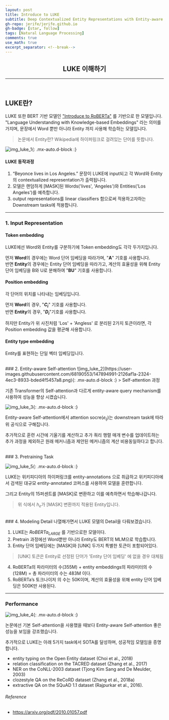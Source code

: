 ```yaml
---
layout: post 
title: Introduce to LUKE
subtitle: Deep Contextualized Entity Representations with Entity-aware Self-attention
gh-repo: jerife/jerife.github.io
gh-badge: [star, follow]
tags: [Natural Language Processing]
comments: true
use_math: true
excerpt_separator: <!--break-->
---
```

<div align=center><h2>LUKE 이해하기</h2></div>
<!--break-->

----


 <br/>

## LUKE란?
LUKE 또한 BERT 기반 모델인 ["Introduce to RoBERTa"](http://localhost:4000/2021-12-07-roberta/) 를 기반으로 한 모델입니다.<br/> 
"Language Understanding with Knowledge-based Embeddings" 라는 의미를 가지며, 문장에서 Word 뿐만 아니라 Entity 까지 사용해 학습하는 모델입니다.
> 논문에서 Entity란? Wikipedia에 하이퍼링크로 걸려있는 단어를 뜻합니다.

![img_luke_1](https://user-images.githubusercontent.com/68190553/147893652-8f0cdc81-c90d-4a5f-9745-e9b908d89333.png){: .mx-auto.d-block :}

#### LUKE 동작과정
1. “Beyonce lives in Los Angeles.” 문장이 LUKE에 input되고 각 Word와 Entity의 contextualized representation가 출력됩니다.
2. 모델은 랜덤하게 [MASK]된 Words('lives', 'Angeles')와 Entities('Los Angeles')를 예측합니다.
3. output representations를 linear classifiers 함으로써 적용하고자하는 Downstream tasks에 적용합니다.

---

### 1. Input Representation
#### Token embedding
LUKE에선 Word와 Entity를 구분하기에 Token embedding도 각각 두가지입니다. 

먼저 **Word**의 경우에는 Word 단어 임베딩을 따라가며, "**A**" 기호를 사용합니다.<br/>
반면 **Entity**의 경우에는 Entity 단어 임베딩을 따라가고, 계산의 효율성을 위해 Entity 단어 임베딩을 B와 U로 분해하여 "**BU**" 기호를 사용합니다.


#### Position embedding
각 단어의 위치를 나타내는 임베딩입니다. 

먼저 **Word**의 경우, "**$C_{i}$**" 기호를 사용합니다.<br/>
반면 **Entity**의 경우, "**$D_{i}$**"기호를 사용합니다.

하지만 Entity가 위 사진처럼 'Los' + 'Angless' 로 분리된 2가지 토큰이라면, 각 Position embedding 값을 평균해 사용합니다.

#### Entity type embedding 
Entity를 표현하는 단일 벡터 임베딩입니다.

<br/>
### 2. Entity-aware Self-attention
![img_luke_2](https://user-images.githubusercontent.com/68190553/147894991-2126af1a-2324-4ec3-8933-bded4f5457a8.png){: .mx-auto.d-block :}
> Self-attention 과정

기존 Transformer의 Self-attention과 다르게 entity-aware query mechanism를 사용하여 성능을 향상 시켰습니다.

![img_luke_3](https://user-images.githubusercontent.com/68190553/147895011-3e652707-4dbf-48c0-8d34-51a4760e6c28.png){: .mx-auto.d-block :}

 Entity-aware Self-attention에서 attention socre($e_{ij}$)는 downstream task에 따라 위 공식으로 구해집니다.

추가적으로 훈련 시간에 기울기를 계산하고 추가 쿼리 행렬 매개 변수를 업데이트하는 추가 과정을 제외하곤 원래 메커니즘과 제안된 메커니즘의 계산 비용동일하다고 합니다.

<br/>
### 3. Pretraining Task

![img_luke_5](https://user-images.githubusercontent.com/68190553/147895323-4fa121d9-7489-4c1c-9d12-dffff001e922.png){: .mx-auto.d-block :}

LUKE는 위키피디아의 하이퍼링크를 entity-annotations 으로 취급하고 위키피디아에서 검색된 대규모 entity-annotated 코퍼스를 사용하여 모델을 훈련합니다.

그리고 Entity의 15퍼센트를 [MASK]로 변환하고 이를 예측하면서 학습해나갑니다.
> 위 식에서 $h_{e}$가 [MASK] 변환까지 적용된 Entity입니다.


<br/>
### 4. Modeling Detail
나열해가면서 LUKE 모델의 Detail을 다뤄보겠습니다.

1. LUKE는 $RoBERTa_{LARGE}$ 를 기반으로한 모델이다.
2. Pretrain 과정에선 Word뿐만 아니라 Entity도 BERT의 MLM으로 학습합니다.
3. Entity 단어 임베딩에는 [MASK]와 [UNK] 두가지 특별한 토큰이 포함되어있다.
> [UNK] 토큰은 Entity로 선정된 단어가 'Entity 단어 임베딩' 에 없을 경우 대체됨 

4. RoBERTa의 파라미터의 수(355M) + entity embeddings의 파라미터의 수(128M) = 총 파라미터의 수는 483M 이다.
5. RoBERTa’s 토크나이저 의 수는 50K이며, 계산의 효율성을 위해 entity 단어 임베딩은 500K만 사용된다.

---
### Performance
![img_luke_4](https://user-images.githubusercontent.com/68190553/147895078-f1bcd485-15ab-4e04-a8d6-9ea78f3f364a.png){: .mx-auto.d-block :}

논문에선 기본 Self-attention을 사용했을 때보다 Entity-aware Self-attention 좋은 성능을 보임을 강조했습니다.

추가적으로 LUKE는 아래 5가지 task에서 SOTA를 달성하며, 성공적임 모델임을 증명합니다.
- entity typing on the Open Entity dataset (Choi et al., 2018)
- relation classification on the TACRED dataset (Zhang et al., 2017)
- NER on the CoNLL-2003 dataset (Tjong Kim Sang and De Meulder, 2003)
- clozestyle QA on the ReCoRD dataset (Zhang et al., 2018a)
- extractive QA on the SQuAD 1.1 dataset (Rajpurkar et al., 2016). 



###### Reference
*  https://arxiv.org/pdf/2010.01057.pdf